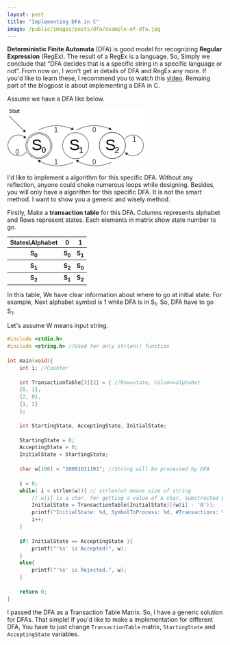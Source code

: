 ```yaml
---
layout: post
title: "Implementing DFA in C"
image: /public/images/posts/dfa/example-of-dfa.jpg
---
```


**Deterministic Finite Automata** (DFA) is good model for recognizing **Regular Expression** (RegEx). The result of a RegEx is a language. So, Simply we conclude that “DFA decides that is a specific string in a specific language or not”. From now on, I won't get in details of DFA and RegEx any more. If you'd like to learn these, I recommend you to watch this [video](https://www.youtube.com/watch?v=GP21wU6R0-o). Remaing part of the blogpost is about implementing a DFA in C.

Assume we have a DFA like below.

![An Example of a DFA](/public/images/posts/dfa/example-of-dfa.jpg)

I'd like to implement a algorithm for this specific DFA. Without any reflection, anyone could choke numerous loops while designing. Besides, you will only have a algorithm for this specific DFA. It is not the smart method. I want to show you a generic and wisely method.

Firstly, Make a **transaction table** for this DFA. Columns represents alphabet and Rows represent states. Each elements in matrix show state number to go.

<table><tbody>
<tr><th>States\Alphabet</th><th>0</th><th>1</th></tr>
<tr><th>S<sub>0</sub></th><th>S<sub>0</sub></th><th>S<sub>1</sub></th></tr>
<tr><th>S<sub>1</sub></th><th>S<sub>2</sub></th><th>S<sub>0</sub></th></tr>
<tr><th>S<sub>2</sub></th><th>S<sub>1</sub></th><th>S<sub>2</sub></th></tr>
</tbody></table>
In this table, We have clear information about where to go at initial state. For example, Next alphabet symbol is 1 while DFA is in S<sub>1</sub>. So, DFA have to go S<sub>1</sub>.

Let's assume W means input string.

```c
#include <stdio.h>
#include <string.h> //Used for only strlen() function

int main(void){
    int i; //Counter

    int TransactionTable[3][2] = { //Row=state, Column=alphabet
    {0, 1},
    {2, 0},
    {1, 2}
    };

    int StartingState, AcceptingState, InitialState;

    StartingState = 0;
    AcceptingState = 0;
    InitialState = StartingState;

    char w[100] = "10001011101"; //String will be processed by DFA

    i = 0;
    while( i < strlen(w)){ // strlen(w) means size of string
        // w[i] is a char. for getting a value of a char, substracted by '0'
        InitialState = TransactionTable[InitialState][(w[i] - '0')];
        printf("InitialState: %d, SymbolToProcess: %d, #Transactions: %d\n", InitialState, w[i] - '0', i+1); //Only for information
        i++;
    }

    if( InitialState == AcceptingState ){
        printf("'%s' is Accepted!", w);
    }
    else{
        printf("'%s' is Rejected.", w);
    }

    return 0;
}


```

I passed the DFA as a Transaction Table Matrix. So, I have a generic solution for DFAs. That simple! If you'd like to make a implementation for different DFA, You have to just change `TransactionTable` matrix, `StartingState` and `AcceptingState` variables.

